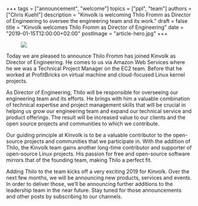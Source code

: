 +++
tags = ["announcement", "welcome"]
topics = ["ppl", "team"]
authors = ["Chris Kuehl"]
description = "Kinvolk is welcoming Thilo Fromm as Director of Engineering to oversee the engineering team and its work."
draft = false
title = "Kinvolk welcomes Thilo Fromm as Director of Engineering"
date = "2019-01-15T12:00:00+02:00"
postImage =  "article-hero.jpg"
+++

<figure class="img-fluid">
	<img src="/media/presenting-thilo.jpg" class="img-fluid">
</figure>

Today we are pleased to announce Thilo Fromm has joined Kinvolk as Director of Engineering.
He comes to us via Amazon Web Services where he we was a Technical Project Manager on the EC2 team.
Before that he worked at ProfitBricks on virtual machine and cloud-focused Linux kernel projects.

As Director of Engineering, Thilo will be responsible for overseeing our engineering team and its efforts.
He brings with him a valuable combination of technical expertise and project management skills that will be crucial in helping us grow our engineering team and expand our technical service and product offerings.
The result will be increased value to our clients and the open source projects and communities to which we contribute.

Our guiding principle at Kinvolk is to be a valuable contributor to the open-source projects and communities that we participate in.
With the addition of Thilo, the Kinvolk team gains another long-time contributor and supporter of open-source Linux projects.
His passion for free and open-source software mirrors that of the founding team, making Thilo a perfect fit.

Adding Thilo to the team kicks off a very exciting 2019 for Kinvolk.
Over the next few months, we will be announcing new products, services and events.
In order to deliver those, we’ll be announcing further additions to the leadership team in the near future.
Stay tuned for those announcements and other posts by subscribing to our channels.

